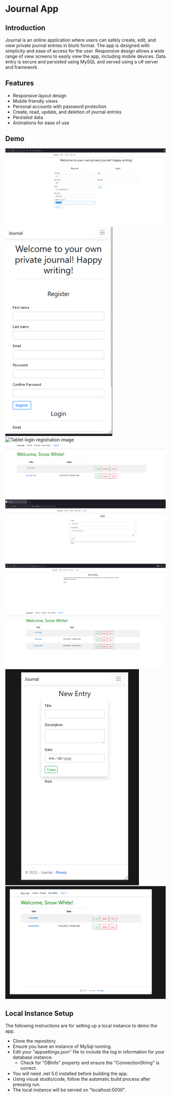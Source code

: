 # Journal App
## Introduction
Journal is an online application where users can safely create, edit, and view private journal entries in blurb format. The app is designed with simplicity and ease of access for the user. Responsive design allows a wide range of view screens to easily view the app, including mobile devices. Data entry is secure and persisted using MySQL and served using a c# server and framework.

## Features
- Responsive layout design
- Mobile friendly views
- Personal accounts with password protection
- Create, read, update, and deletion of journal entries
- Persisted data
- Animations for ease of use

## Demo
![Desktop login registration image](./imagesReadme/Capture.PNG)
![Mobile login registration image](./imagesReadme/register_mobile.PNG)
![Tablet login registration image](./imagesReadme/tablet_mobile.PNG)
![After deleting an entry image](./imagesReadme/afterdelete.PNG)
![Editing an entry image](./imagesReadme/edit.PNG)
![Viewing an entry image](./imagesReadme/FirstNew.PNG)
![Home page view after logging in image](./imagesReadme/home_page.PNG)
![Mobile entry creation image](./imagesReadme/mobile_create.PNG)
![Tablet view image](./imagesReadme/tablet_size.PNG)

## Local Instance Setup
The following instructions are for setting up a local instance to demo the app.
- Clone the repository
- Ensure you have an instance of MySql running.
- Edit your "appsettings.json" file to include the log in information for your database instance.
    - Check for "DBInfo" property and ensure the "ConnectionString" is correct.
- You will need .net 5.0 installed before building the app.
- Using visual studio/code, follow the automatic build process after pressing run.
- The local instance will be served on "localhost:5000".
